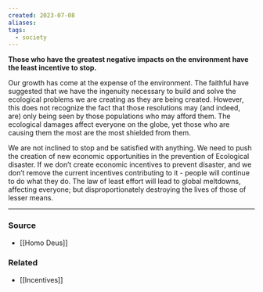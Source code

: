 ```yaml
---
created: 2023-07-08
aliases: 
tags:
  - society
---
```

**Those who have the greatest negative impacts on the environment have the least incentive to stop.**

Our growth has come at the expense of the environment. The faithful have suggested that we have the ingenuity necessary to build and solve the ecological problems we are creating as they are being created. However, this does not recognize the fact that those resolutions may (and indeed, are) only being seen by those populations who may afford them. The ecological damages affect everyone on the globe, yet those who are causing them the most are the most shielded from them.

We are not inclined to stop and be satisfied with anything. We need to push the creation of new economic opportunities in the prevention of Ecological disaster. If we don’t create economic incentives to prevent disaster, and we don’t remove the current incentives contributing to it - people will continue to do what they do. The law of least effort will lead to global meltdowns, affecting everyone; but disproportionately destroying the lives of those of lesser means. 

---

### Source
- [[Homo Deus]]

### Related
- [[Incentives]]